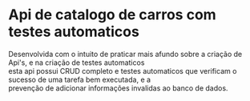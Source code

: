 # Api de catalogo de carros com testes automaticos

 Desenvolvida com o intuito de praticar mais afundo sobre a criação de Api's, e na criação de testes automaticos <br/>
 esta api possui CRUD completo e testes automaticos que verificam o sucesso de uma tarefa bem executada, e a <br/>
 prevenção de adicionar informações invalidas ao banco de dados.
